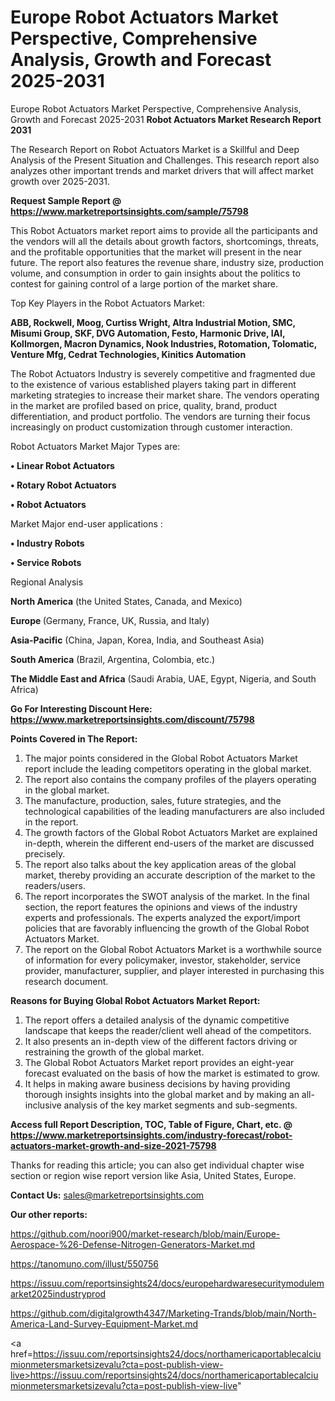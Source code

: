 # Europe Robot Actuators Market Perspective, Comprehensive Analysis, Growth and Forecast 2025-2031
Europe Robot Actuators Market Perspective, Comprehensive Analysis, Growth and Forecast 2025-2031
<strong>Robot Actuators Market Research Report 2031</strong>

The Research Report on Robot Actuators Market is a Skillful and Deep Analysis of the Present Situation and Challenges. This research report also analyzes other important trends and market drivers that will affect market growth over 2025-2031.

<strong>Request Sample Report @ <a href=https://www.marketreportsinsights.com/sample/75798>https://www.marketreportsinsights.com/sample/75798</a></strong>

This Robot Actuators market report aims to provide all the participants and the vendors will all the details about growth factors, shortcomings, threats, and the profitable opportunities that the market will present in the near future. The report also features the revenue share, industry size, production volume, and consumption in order to gain insights about the politics to contest for gaining control of a large portion of the market share.

Top Key Players in the Robot Actuators Market:

<strong>ABB, Rockwell, Moog, Curtiss Wright, Altra Industrial Motion, SMC, Misumi Group, SKF, DVG Automation, Festo, Harmonic Drive, IAI, Kollmorgen, Macron Dynamics, Nook Industries, Rotomation, Tolomatic, Venture Mfg, Cedrat Technologies, Kinitics Automation</strong>

The Robot Actuators Industry is severely competitive and fragmented due to the existence of various established players taking part in different marketing strategies to increase their market share. The vendors operating in the market are profiled based on price, quality, brand, product differentiation, and product portfolio. The vendors are turning their focus increasingly on product customization through customer interaction.

Robot Actuators Market Major Types are:

<strong>• Linear Robot Actuators

• Rotary Robot Actuators

• Robot Actuators</strong>

Market Major end-user applications :

<strong>• Industry Robots

• Service Robots</strong>

Regional Analysis

</u><strong><b>North America</b></strong> (the United States, Canada, and Mexico)

<strong><b>Europe </b></strong>(Germany, France, UK, Russia, and Italy)

<strong><b>Asia-Pacific</b></strong> (China, Japan, Korea, India, and Southeast Asia)

<strong><b>South America</b></strong> (Brazil, Argentina, Colombia, etc.)

<strong><b>The Middle East and Africa</b></strong> (Saudi Arabia, UAE, Egypt, Nigeria, and South Africa)

<strong>Go For Interesting Discount Here: <a href=https://www.marketreportsinsights.com/discount/75798>https://www.marketreportsinsights.com/discount/75798</a></strong>

<strong>Points Covered in The Report:</strong>
<ol>
  <li>The major points considered in the Global Robot Actuators Market report include the leading competitors operating in the global market.</li>
  <li>The report also contains the company profiles of the players operating in the global market.</li>
  <li>The manufacture, production, sales, future strategies, and the technological capabilities of the leading manufacturers are also included in the report.</li>
  <li>The growth factors of the Global Robot Actuators Market are explained in-depth, wherein the different end-users of the market are discussed precisely.</li>
  <li>The report also talks about the key application areas of the global market, thereby providing an accurate description of the market to the readers/users.</li>
  <li>The report incorporates the SWOT analysis of the market. In the final section, the report features the opinions and views of the industry experts and professionals. The experts analyzed the export/import policies that are favorably influencing the growth of the Global Robot Actuators Market.</li>
  <li>The report on the Global Robot Actuators Market is a worthwhile source of information for every policymaker, investor, stakeholder, service provider, manufacturer, supplier, and player interested in purchasing this research document.</li>
</ol>
<strong>Reasons for Buying Global Robot Actuators Market Report:</strong>

<ol>
  <li>The report offers a detailed analysis of the dynamic competitive landscape that keeps the reader/client well ahead of the competitors.</li>
  <li>It also presents an in-depth view of the different factors driving or restraining the growth of the global market.</li>
  <li>The Global Robot Actuators Market report provides an eight-year forecast evaluated on the basis of how the market is estimated to grow.</li>
  <li>It helps in making aware business decisions by having providing thorough insights insights into the global market and by making an all-inclusive analysis of the key market segments and sub-segments.</li>
</ol>
<strong>Access full Report Description, TOC, Table of Figure, Chart, etc. @ <a href=https://www.marketreportsinsights.com/industry-forecast/robot-actuators-market-growth-and-size-2021-75798>https://www.marketreportsinsights.com/industry-forecast/robot-actuators-market-growth-and-size-2021-75798</a></strong>


Thanks for reading this article; you can also get individual chapter wise section or region wise report version like Asia, United States, Europe.

<strong>Contact Us:</strong>
sales@marketreportsinsights.com

<strong>Our other reports:</strong>

<a href=https://github.com/noori900/market-research/blob/main/Europe-Aerospace-%26-Defense-Nitrogen-Generators-Market.md>https://github.com/noori900/market-research/blob/main/Europe-Aerospace-%26-Defense-Nitrogen-Generators-Market.md</a>

<a href=https://tanomuno.com/illust/550756>https://tanomuno.com/illust/550756</a>

<a href=https://issuu.com/reportsinsights24/docs/europehardwaresecuritymodulemarket2025industryprod>https://issuu.com/reportsinsights24/docs/europehardwaresecuritymodulemarket2025industryprod</a>

<a href=https://github.com/digitalgrowth4347/Marketing-Trands/blob/main/North-America-Land-Survey-Equipment-Market.md>https://github.com/digitalgrowth4347/Marketing-Trands/blob/main/North-America-Land-Survey-Equipment-Market.md</a>

<a href=https://issuu.com/reportsinsights24/docs/northamericaportablecalciumionmetersmarketsizevalu?cta=post-publish-view-live>https://issuu.com/reportsinsights24/docs/northamericaportablecalciumionmetersmarketsizevalu?cta=post-publish-view-live</a>"

